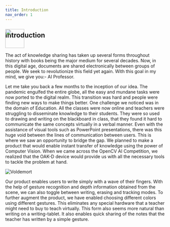 ```yaml
---
title: Introduction
nav_order: 1
---
```

## Introduction

<div class="row" style="margin-top: -3.5em;">
	<a class="ml-auto mr-2" href="{{ '/assets/report.pdf' | relative_url }}" target="_blank">
	  <img height="60px" src="{{ '/assets/pdf_icon.svg' | relative_url }}">
	</a>
</div>

The act of knowledge sharing has taken up several forms throughout history with books being the major medium for several decades. Now, in this digital age, documents are shared electronically between groups of people. We seek to revolutionize this field yet again. With this goal in my mind, we give you:- AI Professor.

Let me take you back a few months to the inception of our idea. The pandemic engulfed the entire globe, all the easy and mundane tasks were now ported to the digital realm. This transition was hard and people were finding new ways to make things better. One challenge we noticed was in the domain of Education. All the classes were now online and teachers were struggling to disseminate knowledge to their students. They were so used to drawing and writing on the blackboard in class, that they found it hard to communicate the same concepts virtually in a verbal manner. Even with the assistance of visual tools such as PowerPoint presentations, there was this huge void between the lines of communication between users. This is where we saw an opportunity to bridge the gap. We planned to make a product that would enable instant transfer of knowledge using the power of Computer Vision. When we came across the OpenCV AI Competition, we realized that the OAK-D device would provide us with all the necessary tools to tackle the problem at hand.

![Voldemort](assets/voldemort.gif)

Our product enables users to write simply with a wave of their fingers. With the help of gesture recognition and depth information obtained from the scene, we can also toggle between writing, erasing and tracking modes. To further augment the product, we have enabled choosing different colors using different gestures. This eliminates any special hardware that a teacher might need to buy to teach virtually. This form also seems more natural than writing on a writing-tablet. It also enables quick sharing of the notes that the teacher has written by a simple gesture.